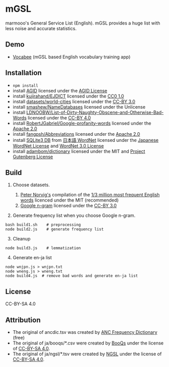 # mGSL
marmooo's General Service List (English).
mGSL provides a huge list with less noise and accurate statistics.

## Demo
- [Vocabee](https://marmooo.github.io/vocabee/) (mGSL based English vocabulary training app)

## Installation
- ```npm install```
- install [AGID](http://wordlist.aspell.net/agid-readme/) licensed under the [AGID License](http://wordlist.aspell.net/agid-readme/)
- install [kujirahand/EJDICT](https://github.com/kujirahand/EJDict) licensed under the [CC0 1.0](https://creativecommons.org/publicdomain/zero/1.0/)
- install [datasets/world-cities](https://github.com/datasets/world-cities) licensed under the [CC-BY 3.0](http://creativecommons.org/licenses/by/3.0/)
- install [smashew/NameDatabases](https://github.com/smashew/NameDatabases) licensed under the Unlicense
- install [LDNOOBW/List-of-Dirty-Naughty-Obscene-and-Otherwise-Bad-Words](https://github.com/LDNOOBW/List-of-Dirty-Naughty-Obscene-and-Otherwise-Bad-Words) licensed under the [CC-BY 4.0](https://creativecommons.org/licenses/by/4.0/)
- install [RobertJGabriel/Google-profanity-words](https://github.com/RobertJGabriel/Google-profanity-words) licensed under the [Apache 2.0](https://www.apache.org/licenses/LICENSE-2.0.txt)
- install [fangpsh/Abbreviations](https://github.com/fangpsh/Abbreviations) licensed under the [Apache 2.0](https://www.apache.org/licenses/LICENSE-2.0.txt)
- install [SQLite3 DB](http://compling.hss.ntu.edu.sg/wnja/data/1.1/wnjpn.db.gz) from [日本語 WordNet](http://compling.hss.ntu.edu.sg/wnja/) licensed under the [Japanese WordNet License](http://compling.hss.ntu.edu.sg/wnja/license.txt) and [WordNet 3.0 License](https://wordnet.princeton.edu/license-and-commercial-use)
- install [adambom/dictionary](https://github.com/adambom/dictionary) licensed under the MIT and  [Project Gutenberg License](http://www.gutenberg.org/policy/license.html)

## Build
1. Choose datasets.
   1. [Peter Norvig's](http://norvig.com/ngrams/) compilation of the [1/3 million most frequent English words](http://norvig.com/ngrams/count_1w.txt) licenced under the MIT (recommended)
   2. [Google n-gram](http://storage.googleapis.com/books/ngrams/books/datasetsv2.html) licensed under the [CC-BY 3.0](https://creativecommons.org/licenses/by/3.0/)

2. Generate frequency list when you choose Google n-gram.
```
bash build1.sh    # preprocessing
node build2.js    # generate frequency list
```

3. Cleanup
```
node build3.js    # lemmatization
```

4. Generate en-ja list
```
node wnjpn.js > wnjpn.txt
node wneng.js > wneng.txt
node build4.js  # remove bad words and generate en-ja list
```

## License
CC-BY-SA 4.0

## Attribution
- The original of ancdic.tsv was created by [ANC Frequency Dictionary](http://www.jamsystem.com/ancdic/) (free)
- The original of ja/booqs/*.csv were created by [BooQs](https://note.com/kawanjin01/n/na861d9264699) under the license of [CC-BY-SA 4.0](https://creativecommons.org/licenses/by-sa/4.0/).
- The original of ja/ngsl/*.tsv were created by [NGSL](http://www.newgeneralservicelist.org/) under the license of [CC-BY-SA 4.0](http://creativecommons.org/licenses/by-sa/4.0/).
